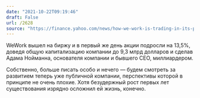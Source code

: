 ```yaml
---
date: "2021-10-22T09:19:46"
draft: False
url: /2628
source: "https://finance.yahoo.com/news/how-we-work-is-trading-in-its-public-debut-spac-174907260.html"
---
```


WeWork вышел на биржу и в первый же день акции подросли на 13,5%, доведя общую капитализацию компании до 9,3 млрд долларов и сделав Адама Нойманна, основателя компании и бывшего CEO, миллиардером. 

Собственно, больше писать особо и нечего — будем смотреть за развитием теперь уже публичной компании, перспективы которой в принципе не очень плохие. Хотя безудержный рост первых лет существования изрядно осложнил ей жизнь, конечно.
